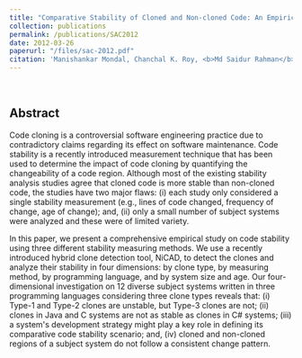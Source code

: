 ```yaml
---
title: "Comparative Stability of Cloned and Non-cloned Code: An Empirical Study"
collection: publications
permalink: /publications/SAC2012
date: 2012-03-26
paperurl: "/files/sac-2012.pdf"
citation: 'Manishankar Mondal, Chanchal K. Roy, <b>Md Saidur Rahman</b>, Ripon K. Saha, Jens Krinke and Kevin A. Schneider &quot;Comparative Stability of Cloned and Non-cloned Code: An Empirical Study&quot; <i>27th ACM Symposium on Applied Computing (<b>ACM SAC</b>)</i> (SE Track). pp. 1227-1234 (2012). (<b>Best Paper Award</b>)' 
---
```

<br> 

## Abstract
Code cloning is a controversial software engineering practice due to contradictory claims regarding its effect on software maintenance. Code stability is a recently introduced measurement technique that has been used to determine the impact of code cloning by quantifying the changeability of a code region. Although most of the existing stability analysis studies agree that cloned code is more stable than non-cloned code, the studies have two major flaws: (i) each study only considered a single stability measurement (e.g., lines of code changed, frequency of change, age of change); and, (ii) only a small number of subject systems were analyzed and these were of limited variety.

In this paper, we present a comprehensive empirical study on code stability using three different stability measuring methods. We use a recently introduced hybrid clone detection tool, NiCAD, to detect the clones and analyze their stability in four dimensions: by clone type, by measuring method, by programming language, and by system size and age. Our four-dimensional investigation on 12 diverse subject systems written in three programming languages considering three clone types reveals that: (i) Type-1 and Type-2 clones are unstable, but Type-3 clones are not; (ii) clones in Java and C systems are not as stable as clones in C# systems; (iii) a system's development strategy might play a key role in defining its comparative code stability scenario; and, (iv) cloned and non-cloned regions of a subject system do not follow a consistent change pattern.